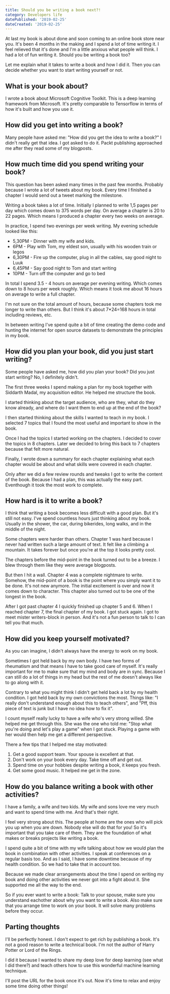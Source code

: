 ```yaml
---
title: Should you be writing a book next?!
category: Developers life
datePublished: '2019-02-25'
dateCreated: '2019-02-25'
---
```

<p>At last my book is about done and soon coming to an online book store near you. It's been 4 months in the making and I spend a lot of time writing it. I feel relieved that it's done and I'm a little anxious what people will think. I had a lot of fun writing it. Should you be writing a book too?</p><p>Let me explain what it takes to write a book and how I did it. Then you can decide whether you want to start writing yourself or not.</p><h2 id="what-is-your-book-about">What is your book about?</h2><p>I wrote a book about Microsoft Cognitive Toolkit. This is a deep learning framework from Microsoft. It's pretty comparable to Tensorflow in terms of how it's built and how you use it. </p><h2 id="how-did-you-get-into-writing-a-book">How did you get into writing a book?</h2><p>Many people have asked me: "How did you get the idea to write a book?" I didn't really get that idea. I got asked to do it. Packt publishing approached me after they read some of my blogposts.</p><h2 id="how-much-time-did-you-spend-writing-your-book">How much time did you spend writing your book?</h2><p>This question has been asked many times in the past few months. Probably because I wrote a lot of tweets about my book. Every time I finished a chapter I would send out a tweet marking the milestone. </p><p>Writing a book takes a lot of time. Initially I planned to write 1,5 pages per day which comes down to 375 words per day. On average a chapter is 20 to 22 pages. Which means I produced a chapter every two weeks on average. </p><p>In practice, I spend two evenings per week writing. My evening schedule looked like this:</p><ul><li>5,30PM - Dinner with my wife and kids. </li><li>6PM - Play with Tom, my eldest son, usually with his wooden train or legos</li><li>6,30PM - Fire up the computer, plug in all the cables, say good night to Luuk</li><li>6,45PM - Say good night to Tom and start writing</li><li>10PM - Turn off the computer and go to bed</li></ul><p>In total I spend 3.5 - 4 hours on average per evening writing. Which comes down to 8 hours per week roughly. Which means it took me about 16 hours on average to write a full chapter.</p><p>I'm not sure on the total amount of hours, because some chapters took me longer to write than others. But I think it's about 7*24=168 hours in total including reviews, etc. </p><p>In between writing I've spend quite a bit of time creating the demo code and hunting the internet for open source datasets to demonstrate the principles in my book.</p><h2 id="how-did-you-plan-your-book-did-you-just-start-writing">How did you plan your book, did you just start writing?</h2><p>Some people have asked me, how did you plan your book? Did you just start writing? No, I definitely didn't.</p><p>The first three weeks I spend making a plan for my book together with Siddarth Madal, my acquisition editor. He helped me structure the book.</p><p>I started thinking about the target audience, who are they, what do they know already, and where do I want them to end up at the end of the book? </p><p>I then started thinking about the skills I wanted to teach in my book. I selected 7 topics that I found the most useful and important to show in the book.</p><p>Once I had the topics I started working on the chapters. I decided to cover the topics in 8 chapters. Later we decided to bring this back to 7 chapters because that felt more natural.</p><p>Finally, I wrote down a summary for each chapter explaining what each chapter would be about and what skills were covered in each chapter. </p><p>Only after we did a few review rounds and tweaks I got to write the content of the book. Because I had a plan, this was actually the easy part. Eventhough it took the most work to complete.</p><h2 id="how-hard-is-it-to-write-a-book">How hard is it to write a book?</h2><p>I think that writing a book becomes less difficult with a good plan. But it's still not easy. I've spend countless hours just thinking about my book. Usually in the shower, the car, during bikerides, long walks, and in the middle of the night.</p><p>Some chapters were harder than others. Chapter 1 was hard because I never had written such a large amount of text. It felt like a climbing a mountain. It takes forever but once you're at the top it looks pretty cool.</p><p>The chapters before the mid-point in the book turned out to be a breeze. I blew through them like they were average blogposts. </p><p>But then I hit a wall. Chapter 4 was a complete nightmare to write. Somehow, the mid-point of a book is the point where you simply want it to be done. It's not new anymore. The initial excitement is over and now it comes down to character. This chapter also turned out to be one of the longest in the book.</p><p>After I got past chapter 4 I quickly finished up chapter 5 and 6. When I reached chapter 7, the final chapter of my book. I got stuck again. I got to meet mister writers-block in person. And it's not a fun person to talk to I can tell you that much. </p><h2 id="how-did-you-keep-yourself-motivated">How did you keep yourself motivated?</h2><p>As you can imagine, I didn't always have the energy to work on my book. </p><p>Sometimes I got held back by my own body. I have two forms of rheumatism and that means I have to take good care of myself. It's really important for me to make sure that my mind and body are in sync. Because I can still do a lot of things in my head but the rest of me doesn't always like to go along with it. </p><p>Contrary to what you might think I didn't get held back a lot by my health condition. I got held back by my own convictions the most. Things like: "I really don't understand enough about this to teach others", and "Pff, this piece of text is junk but I have no idea how to fix it". </p><p>I count myself really lucky to have a wife who's very strong willed. She helped me get through this. She was the one who told me: "Stop what you're doing and let's play a game" when I got stuck. Playing a game with her would then help me get a different perspective. </p><p>There a few tips that I helped me stay motivated:</p><ol><li>Get a good support team. Your spouse is excellent at that. </li><li>Don't work on your book every day. Take time off and get out.</li><li>Spend time on your hobbies despite writing a book, it keeps you fresh.</li><li>Get some good music. It helped me get in the zone.</li></ol><h2 id="how-do-you-balance-writing-a-book-with-other-activities">How do you balance writing a book with other activities?</h2><p>I have a family, a wife and two kids. My wife and sons love me very much and want to spend time with me. And that's their right. </p><p>I feel very strong about this. The people at home are the ones who will pick you up when you are down. Nobody else will do that for you! So it's important that you take care of them. They are the foundation of what makes or breaks projects like writing a book.</p><p>I spend quite a bit of time with my wife talking about how we would plan the book in combination with other activities. I speak at conferences on a regular basis too. And as I said, I have some downtime because of my health condition. So we had to take that in account too.</p><p>Because we made clear arrangements about the time I spend on writing my book and doing other activities we never got into a fight about it. She supported me all the way to the end. </p><p>So if you ever want to write a book: Talk to your spouse, make sure you understand eachother about why you want to write a book. Also make sure that you arrange time to work on your book. It will solve many problems before they occur.</p><h2 id="parting-thoughts">Parting thoughts</h2><p>I'll be perfectly honest. I don't expect to get rich by publishing a book. It's not a good reason to write a technical book. I'm not the author of Harry Potter or Lord of the Rings. </p><p>I did it because I wanted to share my deep love for deep learning (see what I did there?) and teach others how to use this wonderful machine learning technique. </p><p>I'll post the URL for the book once it's out. Now it's time to relax and enjoy some time doing other things!</p><p></p>
